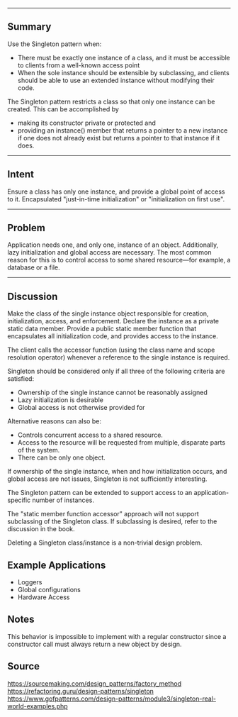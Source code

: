 
---
## Summary
Use the Singleton pattern when:

- There must be exactly one instance of a class, and it must be accessible to clients from a well-known access point
- When the sole instance should be extensible by subclassing, and clients should be able to use an extended instance without modifying their code.

The Singleton pattern restricts a class so that only one instance can be created. This can be accomplished by
- making its constructor private or protected and
- providing an instance() member that returns a pointer to a new instance if one does not already exist but returns a pointer to that instance if it does.

---
## Intent
Ensure a class has only one instance, and provide a global point of access to it.
Encapsulated "just-in-time initialization" or "initialization on first use".

---
## Problem

Application needs one, and only one, instance of an object. Additionally, lazy initialization and global access are necessary. The most common reason for this is to control access to some shared resource—for example, a database or a file. 

---
## Discussion
Make the class of the single instance object responsible for creation, initialization, access, and enforcement. Declare the instance as a private static data member. Provide a public static member function that encapsulates all initialization code, and provides access to the instance.

The client calls the accessor function (using the class name and scope resolution operator) whenever a reference to the single instance is required.

Singleton should be considered only if all three of the following criteria are satisfied:

 - Ownership of the single instance cannot be reasonably assigned
 - Lazy initialization is desirable
 - Global access is not otherwise provided for

Alternative reasons can also be:
- Controls concurrent access to a shared resource.
- Access to the resource will be requested from multiple, disparate parts of the system.
- There can be only one object.

If ownership of the single instance, when and how initialization occurs, and global access are not issues, Singleton is not sufficiently interesting.

The Singleton pattern can be extended to support access to an application-specific number of instances.

The "static member function accessor" approach will not support subclassing of the Singleton class. If subclassing is desired, refer to the discussion in the book.

Deleting a Singleton class/instance is a non-trivial design problem.

## Example Applications
- Loggers
- Global configurations
- Hardware Access

## Notes

This behavior is impossible to implement with a regular constructor since a constructor call must always return a new object by design.

## Source
https://sourcemaking.com/design_patterns/factory_method
https://refactoring.guru/design-patterns/singleton
https://www.gofpatterns.com/design-patterns/module3/singleton-real-world-examples.php